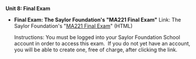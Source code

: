 **Unit 8: Final Exam** <span id="8"></span> 
-   **Final Exam: The Saylor Foundation's "MA221 Final Exam"**
    Link: The Saylor Foundation's "[MA221 Final
    Exam](http://school.saylor.org/mod/quiz/view.php?id=1068)" (HTML)  
      
     Instructions: You must be logged into your Saylor Foundation School
    account in order to access this exam.  If you do not yet have an
    account, you will be able to create one, free of charge, after
    clicking the link. 


